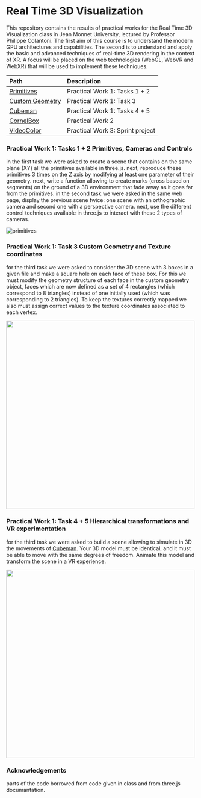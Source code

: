 # Real Time 3D Visualization

This repository contains the results of practical works for the Real Time 3D Visualization class in Jean Monnet University, lectured by Professor Philippe Colantoni. 
The first aim of this course is to understand the modern GPU architectures and capabilities. The second is
to understand and apply the basic and advanced techniques of real-time 3D rendering in the context of XR.
A focus will be placed on the web technologies (WebGL, WebVR and WebXR) that will be used to
implement these techniques. 

| Path | Description
| :--- | :----------
| [Primitives](https://shani1610.github.io/real-time-3d-visualization/primitives/) | Practical Work 1: Tasks 1 + 2
| [Custom Geometry](https://shani1610.github.io/real-time-3d-visualization/custom_geometry/) | Practical Work 1: Task 3
| [Cubeman](https://shani1610.github.io/real-time-3d-visualization/cubeman/) | Practical Work 1: Tasks 4 + 5
| [CornelBox](https://shani1610.github.io/real-time-3d-visualization/cubeman/) | Practical Work 2
| [VideoColor](https://shani1610.github.io/real-time-3d-visualization/cubeman/) | Practical Work 3: Sprint project

### Practical Work 1: Tasks 1 + 2 Primitives, Cameras and Controls

in the first task we were asked to create a scene that contains on the same plane (XY) all the primitives available in three.js. next, reproduce these primitives 3 times on the Z axis by modifying at least one parameter of their geometry. next, write a function allowing to create marks (cross based on segments) on the ground of a 3D environment that fade away as it goes far from the primitives. 
in the second task we were asked in the same web page, display the previous scene twice: one scene with an orthographic camera and second one with a perspective camera. next, use the different control techniques available in three.js to interact with these 2 types of cameras.

![primitives](https://user-images.githubusercontent.com/56839113/214873899-531df0bd-63ea-428a-918d-93bec0200de8.png)

### Practical Work 1: Task 3 Custom Geometry and Texture coordinates

for the third task we were asked to consider the 3D scene with 3 boxes in a given file and make a square hole on each face of these box. For this we must modify the geometry structure of each face in the custom geometry object, faces which are now defined as a set of 4 rectangles (which correspond to 8 triangles) instead of one initially used (which was corresponding to 2 triangles). To keep the textures correctly mapped we also must assign correct values to the texture coordinates associated to each vertex.

<img src="https://user-images.githubusercontent.com/56839113/215136592-faf6a4ab-981f-4ff8-bc4b-856f83a4bada.png" width="500">

### Practical Work 1: Task 4 + 5 Hierarchical transformations and VR experimentation

for the third task we were asked to build a scene allowing to simulate in 3D the movements of [Cubeman](https://sketchfab.com/3d-models/cubeman-a982359704c04eb59ac34a4042984f77).
Your 3D model must be identical, and it must be able to move with the same degrees of freedom. Animate this model and transform the scene in a VR experience.

<img src="https://user-images.githubusercontent.com/56839113/215136655-7bc8500b-05f2-4c64-a249-a430756fce0f.png" width="500">

### Acknowledgements

parts of the code borrowed from code given in class and from three.js documantation. 






